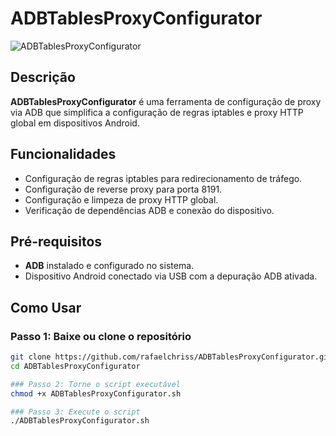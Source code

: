 # ADBTablesProxyConfigurator
![ADBTablesProxyConfigurator](https://github.com/user-attachments/assets/6d97f018-b76d-49e1-96db-74114a81a3a8)

## Descrição
**ADBTablesProxyConfigurator** é uma ferramenta de configuração de proxy via ADB que simplifica a configuração de regras iptables e proxy HTTP global em dispositivos Android.

## Funcionalidades
- Configuração de regras iptables para redirecionamento de tráfego.
- Configuração de reverse proxy para porta 8191.
- Configuração e limpeza de proxy HTTP global.
- Verificação de dependências ADB e conexão do dispositivo.

## Pré-requisitos
- **ADB** instalado e configurado no sistema.
- Dispositivo Android conectado via USB com a depuração ADB ativada.

## Como Usar
### Passo 1: Baixe ou clone o repositório
```sh
git clone https://github.com/rafaelchriss/ADBTablesProxyConfigurator.git
cd ADBTablesProxyConfigurator

### Passo 2: Torne o script executável
chmod +x ADBTablesProxyConfigurator.sh 

### Passo 3: Execute o script
./ADBTablesProxyConfigurator.sh
